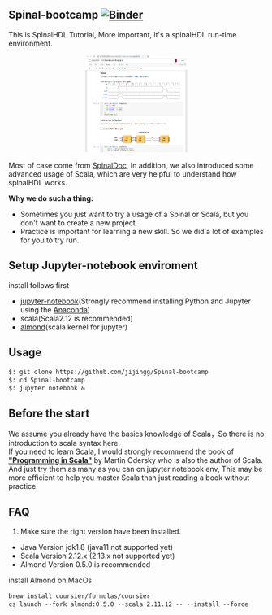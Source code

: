 ## Spinal-bootcamp [![Binder](https://mybinder.org/badge_logo.svg)](https://mybinder.org/v2/gh/jijingg/Spinal-bootcamp/binder)

This is SpinalHDL Tutorial, More important, it's a spinalHDL run-time environment.

<div align="center"><img src="./source/jupyter.png" width = "40%" height = "40%"></div>

Most of case come from [SpinalDoc](https://spinalhdl.github.io/SpinalDoc-RTD/index.html),
In addition, we also introduced some advanced usage of Scala, which are very helpful to understand how spinalHDL works.

  **Why we do such a thing:**
- Sometimes you just want to try a usage of a Spinal or Scala, but you don't want to create a new project.
- Practice is important for learning a new skill. So we did a lot of examples for you to try run.

## Setup Jupyter-notebook enviroment 

install follows first 
- [jupyter-notebook](https://jupyter.org/install)(Strongly recommend installing Python and Jupyter using the [Anaconda](https://www.anaconda.com/distribution/))
- scala(Scala2.12 is recommended)
- [almond](https://almond.sh/)(scala kernel for jupyter) 

## Usage

```shell
$: git clone https://github.com/jijingg/Spinal-bootcamp
$: cd Spinal-bootcamp
$: jupyter notebook &
```

## Before the start

  We assume you already have the basics knowledge of Scala，So there is no introduction to scala syntax here.  
If you need to learn Scala, I would strongly recommend the book of **["Programming in Scala"](https://www.oreilly.com/library/view/programming-in-scala/9780981531687/)** by Martin Odersky who is also the author of Scala. And just 
try them as many as you can on jupyter notebook env, This may be more efficient to help you master Scala than just reading a book without practice.

## FAQ

1. Make sure the right version have been installed.

- Java Version jdk1.8 (java11 not supported yet)
- Scala Version 2.12.x (2.13.x not supported yet)
- Almond Version  0.5.0 is recommended

install Almond on MacOs
```shell
brew install coursier/formulas/coursier
cs launch --fork almond:0.5.0 --scala 2.11.12 -- --install --force
```
```
